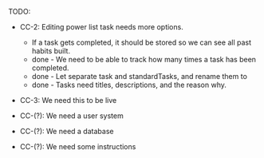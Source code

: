 
TODO:
  - CC-2: Editing power list task needs more options.
    - If a task gets completed, it should be stored so we can see all past habits built.
    - done - We need to be able to track how many times a task has been completed.
    - done - Let separate task and standardTasks, and rename them to
    - done - Tasks need titles, descriptions, and the reason why.

  - CC-3: We need this to be live

  - CC-(?): We need a user system
  - CC-(?): We need a database
  - CC-(?): We need some instructions

